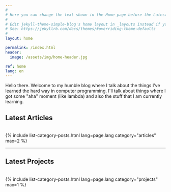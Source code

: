 ```yaml
---
#
# Here you can change the text shown in the Home page before the Latest Posts section.
#
# Edit jekyll-theme-simple-blog's home layout in _layouts instead if you wanna make some changes
# See: https://jekyllrb.com/docs/themes/#overriding-theme-defaults
#
layout: home

permalink: /index.html
header:
  image: /assets/img/home-header.jpg

ref: home
lang: en
---
```


Hello there. Welcome to my humble blog where I talk about the things I’ve learned the hard way in computer programming. I'll talk about things where I got some "aha" moment (like lambda) and also the stuff that I am currently learning.

<h2>Latest Articles</h2>
<div>&nbsp;</div>
{% include list-category-posts.html lang=page.lang category="articles" max=2 %}

---

<h2>Latest Projects</h2>
<div>&nbsp;</div>
{% include list-category-posts.html lang=page.lang category="projects" max=1 %}
